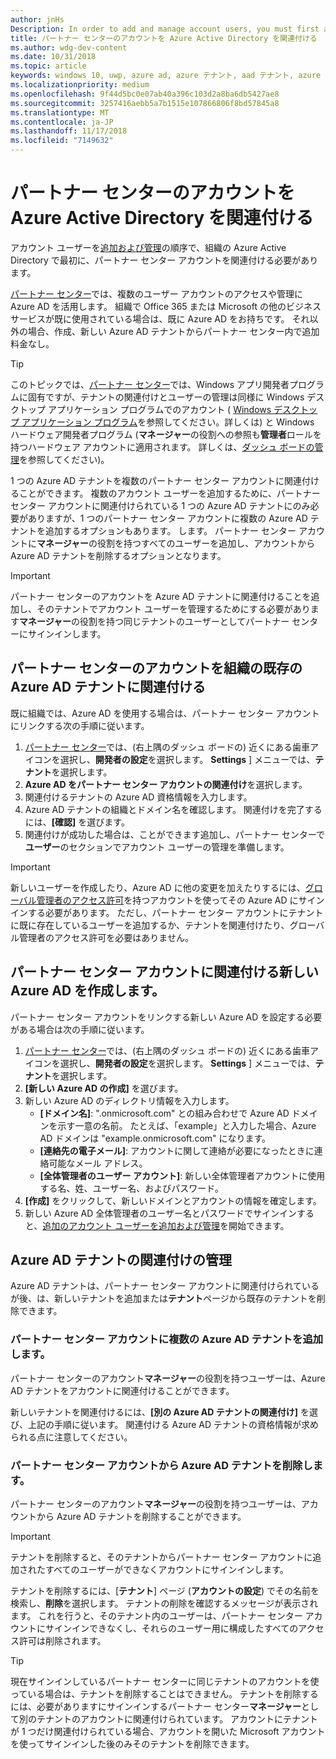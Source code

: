 ```yaml
---
author: jnHs
Description: In order to add and manage account users, you must first associate your Partner Center account with your organization's Azure Active Directory.
title: パートナー センターのアカウントを Azure Active Directory を関連付ける
ms.author: wdg-dev-content
ms.date: 10/31/2018
ms.topic: article
keywords: windows 10, uwp, azure ad, azure テナント, aad テナント, azure ad テナント, テナント管理, テナント
ms.localizationpriority: medium
ms.openlocfilehash: 9f44d5bc0e07ab40a396c103d2a8ba6db5427ae8
ms.sourcegitcommit: 3257416aebb5a7b1515e107866806f8bd57845a8
ms.translationtype: MT
ms.contentlocale: ja-JP
ms.lasthandoff: 11/17/2018
ms.locfileid: "7149632"
---
```

# <a name="associate-azure-active-directory-with-your-partner-center-account"></a>パートナー センターのアカウントを Azure Active Directory を関連付ける

アカウント ユーザーを[追加および管理](add-users-groups-and-azure-ad-applications.md)の順序で、組織の Azure Active Directory で最初に、パートナー センター アカウントを関連付ける必要があります。 

[パートナー センター](https://partner.microsoft.com/dashboard)では、複数のユーザー アカウントのアクセスや管理に Azure AD を活用します。 組織で Office 365 または Microsoft の他のビジネス サービスが既に使用されている場合は、既に Azure AD をお持ちです。 それ以外の場合、作成、新しい Azure AD テナントからパートナー センター内で追加料金なし。

> [!TIP]
> このトピックでは、[パートナー センター](https://partner.microsoft.com/dashboard)では、Windows アプリ開発者プログラムに固有ですが、テナントの関連付けとユーザーの管理は同様に Windows デスクトップ アプリケーション プログラムでのアカウント ( [Windows デスクトップ アプリケーション プログラム](https://docs.microsoft.com/windows/desktop/appxpkg/windows-desktop-application-program#add-and-manage-account-users)を参照してください。詳しくは) と Windows ハードウェア開発者プログラム (**マネージャー**の役割への参照も**管理者**ロールを持つハードウェア アカウントに適用されます。 詳しくは、[ダッシュ ボードの管理](https://docs.microsoft.com/windows-hardware/drivers/dashboard/dashboard-administration)を参照してください)。

1 つの Azure AD テナントを複数のパートナー センター アカウントに関連付けることができます。 複数のアカウント ユーザーを追加するために、パートナー センター アカウントに関連付けられている 1 つの Azure AD テナントにのみ必要がありますが、1 つのパートナー センター アカウントに複数の Azure AD テナントを追加するオプションもあります。 します。 パートナー センター アカウントに**マネージャー**の役割を持つすべてのユーザーを追加し、アカウントから Azure AD テナントを削除するオプションとなります。

> [!IMPORTANT]
> パートナー センターのアカウントを Azure AD テナントに関連付けることを追加し、そのテナントでアカウント ユーザーを管理するためにする必要があります**マネージャー**の役割を持つ同じテナントのユーザーとしてパートナー センターにサインインします。


## <a name="associate-your-partner-center-account-with-your-organizations-existing-azure-ad-tenant"></a>パートナー センターのアカウントを組織の既存の Azure AD テナントに関連付ける

既に組織では、Azure AD を使用する場合は、パートナー センター アカウントにリンクする次の手順に従います。

1.  [パートナー センター](https://partner.microsoft.com/dashboard)では、(右上隅のダッシュ ボードの) 近くにある歯車アイコンを選択し、**開発者の設定**を選択します。 **Settings** ] メニューでは、**テナント**を選択します。
2.  **Azure AD をパートナー センター アカウントの関連付け**を選択します。
3.  関連付けるテナントの Azure AD 資格情報を入力します。
4.  Azure AD テナントの組織とドメイン名を確認します。 関連付けを完了するには、**[確認]** を選びます。
5.  関連付けが成功した場合は、ことができます追加し、パートナー センターで**ユーザー**のセクションでアカウント ユーザーの管理を準備します。

> [!IMPORTANT]
> 新しいユーザーを作成したり、Azure AD に他の変更を加えたりするには、[グローバル管理者のアクセス許可](https://docs.microsoft.com/azure/active-directory/users-groups-roles/directory-assign-admin-roles)を持つアカウントを使ってその Azure AD にサインインする必要があります。 ただし、パートナー センター アカウントにテナントに既に存在しているユーザーを追加するか、テナントを関連付けたり、グローバル管理者のアクセス許可を必要はありません。


## <a name="create-a-brand-new-azure-ad-to-associate-with-your-partner-center-account"></a>パートナー センター アカウントに関連付ける新しい Azure AD を作成します。

パートナー センター アカウントをリンクする新しい Azure AD を設定する必要がある場合は次の手順に従います。

1.  [パートナー センター](https://partner.microsoft.com/dashboard)では、(右上隅のダッシュ ボードの) 近くにある歯車アイコンを選択し、**開発者の設定**を選択します。 **Settings** ] メニューでは、**テナント**を選択します。
2.  **[新しい Azure AD の作成]** を選びます。
3.  新しい Azure AD のディレクトリ情報を入力します。
    - **[ドメイン名]**: ".onmicrosoft.com" との組み合わせで Azure AD ドメインを示す一意の名前。 たとえば、「example」と入力した場合、Azure AD ドメインは "example.onmicrosoft.com" になります。
    - **[連絡先の電子メール]**: アカウントに関して連絡が必要になったときに連絡可能なメール アドレス。
    - **[全体管理者のユーザー アカウント]**: 新しい全体管理者アカウントに使用する名、姓、ユーザー名、およびパスワード。
4.  **[作成]** をクリックして、新しいドメインとアカウントの情報を確定します。
5.  新しい Azure AD 全体管理者のユーザー名とパスワードでサインインすると、[追加のアカウント ユーザーを追加および管理](add-users-groups-and-azure-ad-applications.md)を開始できます。


## <a name="manage-azure-ad-tenant-associations"></a>Azure AD テナントの関連付けの管理

Azure AD テナントは、パートナー センター アカウントに関連付けられているが後、は、新しいテナントを追加または**テナント**ページから既存のテナントを削除できます。


### <a name="add-multiple-azure-ad-tenants-to-your-partner-center-account"></a>パートナー センター アカウントに複数の Azure AD テナントを追加します。

パートナー センターのアカウント**マネージャー**の役割を持つユーザーは、Azure AD テナントをアカウントに関連付けることができます。

新しいテナントを関連付けるには、**[別の Azure AD テナントの関連付け]** を選び、上記の手順に従います。 関連付ける Azure AD テナントの資格情報が求められる点に注意してください。


### <a name="remove-an-azure-ad-tenant-from-your-partner-center-account"></a>パートナー センター アカウントから Azure AD テナントを削除します。

パートナー センターのアカウント**マネージャー**の役割を持つユーザーは、アカウントから Azure AD テナントを削除することができます。

> [!IMPORTANT]
> テナントを削除すると、そのテナントからパートナー センター アカウントに追加されたすべてのユーザーができなくアカウントにサインインします。 

テナントを削除するには、[**テナント**] ページ (**アカウントの設定**) でその名前を検索し、**削除**を選択します。 テナントの削除を確認するメッセージが表示されます。 これを行うと、そのテナント内のユーザーは、パートナー センター アカウントにサインインできなくし、それらのユーザー用に構成したすべてのアクセス許可は削除されます。

> [!TIP]
> 現在サインインしているパートナー センターに同じテナントのアカウントを使っている場合は、テナントを削除することはできません。 テナントを削除するには、必要がありますにサインインするパートナー センター**マネージャー**として別のテナントのアカウントに関連付けられています。 アカウントにテナントが 1 つだけ関連付けられている場合、アカウントを開いた Microsoft アカウントを使ってサインインした後のみそのテナントを削除できます。


